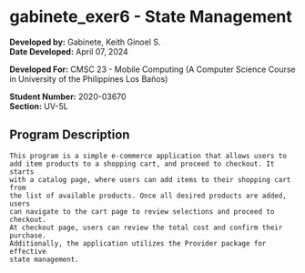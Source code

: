 # gabinete_exer6 - State Management

**Developed by:** Gabinete, Keith Ginoel S.  
**Date Developed:** April 07, 2024  

**Developed For:** CMSC 23 - Mobile Computing (A Computer Science Course in University of the Philippines Los Baños)

**Student Number:** 2020-03670  
**Section:** UV-5L

## Program Description  
    This program is a simple e-commerce application that allows users to 
    add item products to a shopping cart, and proceed to checkout. It starts 
    with a catalog page, where users can add items to their shopping cart from 
    the list of available products. Once all desired products are added, users 
    can navigate to the cart page to review selections and proceed to checkout. 
    At checkout page, users can review the total cost and confirm their purchase. 
    Additionally, the application utilizes the Provider package for effective 
    state management.

